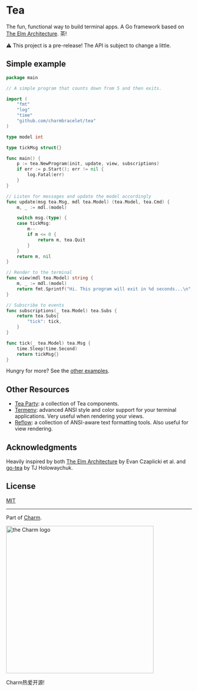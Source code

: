 # Tea

The fun, functional way to build terminal apps. A Go framework based on
[The Elm Architecture][elm]. 茶!

⚠️  This project is a pre-release! The API is subject to change a little.

## Simple example

```go
package main

// A simple program that counts down from 5 and then exits.

import (
	"fmt"
	"log"
	"time"
	"github.com/charmbracelet/tea"
)

type model int

type tickMsg struct{}

func main() {
	p := tea.NewProgram(init, update, view, subscriptions)
	if err := p.Start(); err != nil {
		log.Fatal(err)
	}
}

// Listen for messages and update the model accordingly
func update(msg tea.Msg, mdl tea.Model) (tea.Model, tea.Cmd) {
	m, _ := mdl.(model)

	switch msg.(type) {
	case tickMsg:
        m--
		if m <= 0 {
			return m, tea.Quit
		}
	}
	return m, nil
}

// Render to the terminal
func view(mdl tea.Model) string {
	m, _ := mdl.(model)
	return fmt.Sprintf("Hi. This program will exit in %d seconds...\n", m)
}

// Subscribe to events
func subscriptions(_ tea.Model) tea.Subs {
    return tea.Subs{
        "tick": tick,
    }
}

func tick(_ tea.Model) tea.Msg {
	time.Sleep(time.Second)
	return tickMsg{}
}
```

Hungry for more? See the [other examples][examples].

[examples]: https://github.com/charmbracelet/tea/tree/master/examples

## Other Resources

* [Tea Party](https://github.com/charmbracelet/teaparty): a collection of Tea
  components.
* [Termenv](https://github.com/muesli/termenv): advanced ANSI style and color
  support for your terminal applications. Very useful when rendering your
  views.
* [Reflow](https://github.com/muesli/reflow): a collection of ANSI-aware text
  formatting tools. Also useful for view rendering.


## Acknowledgments

Heavily inspired by both [The Elm Architecture][elm] by Evan Czaplicki et al.
and [go-tea][gotea] by TJ Holowaychuk.

[elm]: https://guide.elm-lang.org/architecture/
[gotea]: https://github.com/tj/go-tea

## License

[MIT](https://github.com/charmbracelet/tea/raw/master/LICENSE)

***

Part of [Charm](https://charm.sh).

<img alt="the Charm logo" src="https://stuff.charm.sh/charm-logotype.png" width="400px">

Charm热爱开源!
